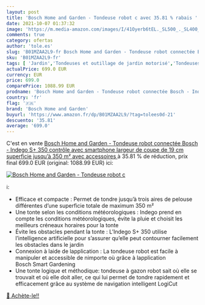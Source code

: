 ```yaml
---
layout: post
title: 'Bosch Home and Garden - Tondeuse robot c avec 35.81 % rabais '
date: 2021-10-07 01:37:32
image: 'https://m.media-amazon.com/images/I/41Oyerb6tEL._SL500_._SL400_.jpg'
comments: true
category: ofertas
author: 'tole.es'
slug: 'B01MZAA2L9-fr Bosch Home and Garden - Tondeuse robot connectée Bosch -...'
sku: 'B01MZAA2L9-fr'
tags: [ 'Jardin','Tondeuses et outillage de jardin motorisé','Tondeuses et tracteurs','Tondeuses robot','bosch home and garden', ]
actualPrice: 699.0 EUR
currency: EUR
price: 699.0
comparePrice: 1088.99 EUR
prodname: 'Bosch Home and Garden - Tondeuse robot connectée Bosch - Indego S+ 350  contrôle avec smartphone  largeur de coupe de 19 cm  superficie jusqu’à 350 m²  avec accessoires '
country: 'fr'
flag: '🇫🇷'
brand: 'Bosch Home and Garden'
buyurl: 'https://www.amazon.fr/dp/B01MZAA2L9/?tag=tolees0d-21'
descuento: '35.81'
average: '699.0'
---
```


C'est en vente [Bosch Home and Garden - Tondeuse robot connectée Bosch - Indego S+ 350  contrôle avec smartphone  largeur de coupe de 19 cm  superficie jusqu’à 350 m²  avec accessoires ](https://www.amazon.fr/dp/B01MZAA2L9/?tag=tolees0d-21)  à  35.81 % de réduction, prix final  699.0 EUR (original: 1088.99 EUR) ici:

[![Bosch Home and Garden - Tondeuse robot c](https://m.media-amazon.com/images/I/41Oyerb6tEL._SL500_._SL400_.jpg)](https://www.amazon.fr/dp/B01MZAA2L9/?tag=tolees0d-21)

ℹ️:

- Efficace et compacte : Permet de tondre jusqu’à trois aires de pelouse différentes d’une superficie totale de maximum 350 m²
- Une tonte selon les conditions météorologiques : Indego prend en compte les conditions météorologiques, évite la pluie et choisit les meilleurs créneaux horaires pour la tonte
- Évite les obstacles pendant la tonte : L’Indego S+ 350 utilise l’intelligence artificielle pour s’assurer qu’elle peut contourner facilement les obstacles dans le jardin
- Connexion à laide de lapplication : La tondeuse robot est facile à manipuler et accessible de nimporte où grâce à lapplication Bosch Smart Gardening
- Une tonte logique et méthodique: tondeuse à gazon robot sait où elle se trouvait et où elle doit aller, ce qui lui permet de tondre rapidement et efficacement grâce au système de navigation intelligent LogiCut

[🛒 Achète-le!!](https://www.amazon.fr/dp/B01MZAA2L9/?tag=tolees0d-21)
